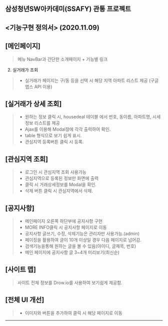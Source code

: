 ## 삼성청년SW아카데미(SSAFY) 관통 프로젝트

## <기능구현 정의서> (2020.11.09)


 ## [메인페이지]
> 메뉴 NavBar과 간단한 소개페이지 + 기능별 링크
 2. 실거래가 조회
> - 실거래가 페이지는 구/동 등을 선택 시 해당 지역 아파트 리스트 제공 (구글 맵스 API 이용)

 ## [실거래가 상세 조회]
> - 원하는 정보 클릭 시, housedeal 테이블 에서 번호, 동이름, 아파트명, 시세정보 리스트를 제공
> - Ajax를 이용해 Modal창에 각각 출력하여 확인.
> - table 형식으로 보기 쉽게 표시.
> - 관심지역 등록버튼 클릭 시 등록.

 ## [관심지역 조회]
> - 로그인 시 관심지역 조회 사용가능
> - 관심지역으로 등록된 정보만 화면에 출력
> - 클릭 시 거래상세정보를 Modal을 확인.
> - 삭제 버튼 클릭 시 관심지역에서 삭제.

 ## [공지사항]
> - 메인페이지 오른쪽 하단부에 공지사항 구현
> - MORE INFO클릭 시 공지사항 페이지로 이동
> - 공지사항 글쓰기, 수정, 삭제기능은 관리자만 사용가능.(admin)
> - 페이징을 활용하여 글이 10개 이상일 경우 다음 페이지로 넘어감.
> - 검색기능을통해 원하는 글을 볼 수 있음(아이디, 글제목, 번호)
> - 메인 페이지에 공지사항 글 3~4개 미리보기(최신순)

 ## [사이트 맵]
> 사이트 전체  정보를 Drow.io를 사용하여 보기쉽게 제공함.

 ## [전체 UI 개선]
>- 이미지와 버튼을 추가하여 클릭 시 해당 페이지로 이동
---------------------------------------------------------------------------------
